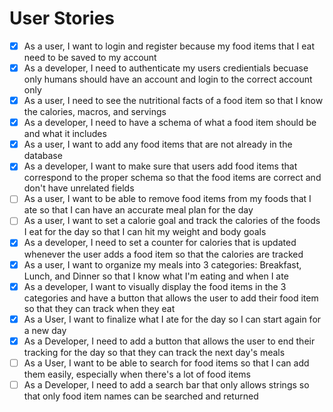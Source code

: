 # User Stories

- [x] As a user, I want to login and register because my food items that I eat need to be saved to my account
- [x] As a developer, I need to authenticate my users credientials becuase only humans should have an account and login to the correct account only
- [x] As a user, I need to see the nutritional facts of a food item so that I know the calories, macros, and servings
- [x] As a developer, I need to have a schema of what a food item should be and what it includes
- [x] As a user, I want to add any food items that are not already in the database
- [x] As a developer, I want to make sure that users add food items that correspond to the proper schema so that the food items are correct and don't have unrelated fields
- [ ] As a user, I want to be able to remove food items from my foods that I ate so that I can have an accurate meal plan for the day
- [ ] As a user, I want to set a calorie goal and track the calories of the foods I eat for the day so that I can hit my weight and body goals
- [x] As a developer, I need to set a counter for calories that is updated whenever the user adds a food item so that the calories are tracked
- [x] As a user, I want to organize my meals into 3 categories: Breakfast, Lunch, and Dinner so that I know what I'm eating and when I ate 
- [x] As a developer, I want to visually display the food items in the 3 categories and have a button that allows the user to add their food item so that they can track when they eat
- [x] As a User, I want to finalize what I ate for the day so I can start again for a new day
- [x] As a Developer, I need to add a button that allows the user to end their tracking for the day so that they can track the next day's meals
- [ ] As a User, I want to be able to search for food items so that I can add them easily, especially when there's a lot of food items
- [ ] As a Developer, I need to add a search bar that only allows strings so that only food item names can be searched and returned